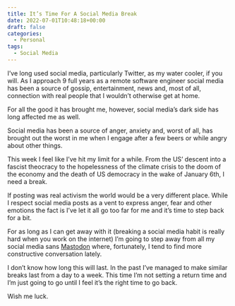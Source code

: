 ```yaml
---
title: It’s Time For A Social Media Break
date: 2022-07-01T10:48:18+00:00
draft: false
categories:
  - Personal
tags:
  - Social Media
---
```


I’ve long used social media, particularly Twitter, as my water cooler, if you will. As I approach 9 full years as a remote software engineer social media has been a source of gossip, entertainment, news and, most of all, connection with real people that I wouldn’t otherwise get at home.

For all the good it has brought me, however, social media’s dark side has long affected me as well.

Social media has been a source of anger, anxiety and, worst of all, has brought out the worst in me when I engage after a few beers or while angry about other things.

This week I feel like I’ve hit my limit for a while. From the US’ descent into a fascist theocracy to the hopelessness of the climate crisis to the doom of the economy and the death of US democracy in the wake of January 6th, I need a break.

If posting was real activism the world would be a very different place. While I respect social media posts as a vent to express anger, fear and other emotions the fact is I’ve let it all go too far for me and it’s time to step back for a bit.

For as long as I can get away with it (breaking a social media habit is really hard when you work on the internet) I’m going to step away from all my social media sans [Mastodon][1] where, fortunately, I tend to find more constructive conversation lately.

I don’t know how long this will last. In the past I’ve managed to make similar breaks last from a day to a week. This time I’m not setting a return time and I’m just going to go until I feel it’s the right time to go back.

Wish me luck.

 [1]: https://mastodon.chriswiegman.com/@chris